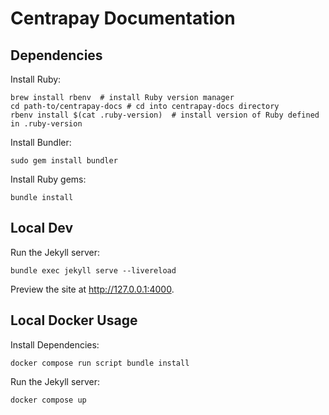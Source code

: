 # Centrapay Documentation

## Dependencies

Install Ruby:

```
brew install rbenv  # install Ruby version manager
cd path-to/centrapay-docs # cd into centrapay-docs directory
rbenv install $(cat .ruby-version)  # install version of Ruby defined in .ruby-version
```

Install Bundler:

```
sudo gem install bundler
```

Install Ruby gems:

```
bundle install
```

## Local Dev

Run the Jekyll server:

```
bundle exec jekyll serve --livereload
```

Preview the site at http://127.0.0.1:4000.


## Local Docker Usage

Install Dependencies:

```
docker compose run script bundle install
```


Run the Jekyll server:

```
docker compose up
```
